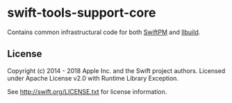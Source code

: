 swift-tools-support-core
=========================

Contains common infrastructural code for both [SwiftPM](https://github.com/apple/swift-package-manager)
and [llbuild](https://github.com/apple/swift-llbuild).

License
-------

Copyright (c) 2014 - 2018 Apple Inc. and the Swift project authors.
Licensed under Apache License v2.0 with Runtime Library Exception.

See http://swift.org/LICENSE.txt for license information.

